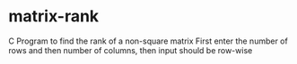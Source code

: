 # matrix-rank
C Program to find the rank of a non-square matrix
First enter the number of rows and then number of columns, then input should be row-wise
